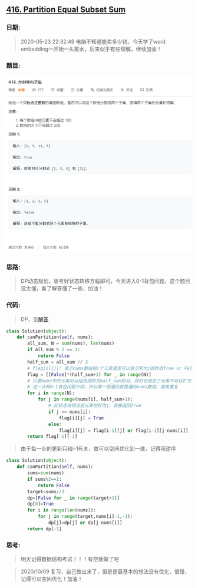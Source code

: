 ## [416. Partition Equal Subset Sum](https://leetcode-cn.com/problems/Partition-Equal-Subset-Sum)
### 日期:
>2020-05-23 22:32:49 电脑不知道能卖多少钱，今天学了word embedding一开始一头雾水，后来似乎有些理解，继续加油！
### 题目:
![text](https://github.com/zjuzhfbloodz/LeetCode/blob/master/questions/0416.png?raw=true)
### 思路:
>DP动态规划，思考好状态转移方程即可，今天进入0-1背包问题，这个题目没太懂，看了解答懂了一些，加油！
### 代码:

> DP，见[解答](https://leetcode-cn.com/problems/partition-equal-subset-sum/solution/dong-tai-gui-hua-kong-jian-you-hua-zhu-xing-jie--2/)
```python
class Solution(object):
    def canPartition(self, nums):
        all_sum, N = sum(nums), len(nums)
        if all_sum % 2 == 1:
            return False
        half_sum = all_sum // 2
        # flag[i][j]: 表示nums数组前i个元素是否可以表示和为j的状态True or False
        flag = [[False]*(half_sum+1) for _ in range(N)]
        # 只要nums中的元素可以组合成和为half_sum即可。同时也规定了元素不可以扩充使用，
        # 这一点和0-1背包问题不同，所以第一层遍历就是遍历nums数组，避免重复
        for i in range(N):
            for j in range(nums[i], half_sum+1):
                # 此状态说明当前元素恰好为j，直接返回True
                if j == nums[i]:
                    flag[i][j] = True
                else:
                    flag[i][j] = flag[i-1][j] or flag[i-1][j-nums[i]]
        return flag[-1][-1]
```
> 由于每一步的更新只和i-1有关，故可以空间优化到一维，记得用逆序
```python
class Solution(object):
    def canPartition(self, nums):
        sums=sum(nums)
        if sums%2==1:
            return False
        target=sums//2
        dp=[False for _ in range(target+1)]
        dp[0]=True
        for i in range(len(nums)):
            for j in range(target,nums[i]-1,-1):
                dp[j]=dp[j] or dp[j-nums[i]]
        return dp[-1]
```
### 思考:
>明天记得数据结构考试！！！有空就做了吧

>2020/10/09 复习，自己做出来了，但是是最基本的想法没有优化，很慢，记得可以空间优化！加油！
